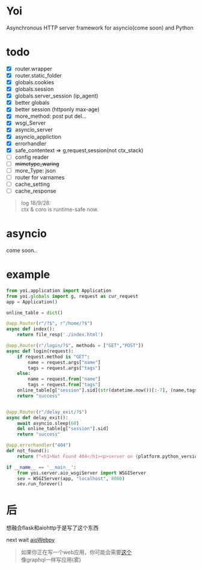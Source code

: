 # Yoi
Asynchronous HTTP server framework for asyncio(come soon) and Python

# todo
- [x] router.wrapper
- [x] router.static_folder
- [x] globals.cookies
- [x] globals.session
- [x] globals.server_session (ip_agent)
- [x] better globals
- [x] better session (httponly max-age)
- [x] more_method: post put del...
- [x] wsgi_Server
- [x] asyncio_server
- [x] asyncio_appliction
- [x] errorhandler
- [x] safe_contentext => g,request,session(not ctx_stack)
- [ ] config reader
- [ ] ~~mimetype_waring~~
- [ ] more_Type: json
- [ ] router for varnames
- [ ] cache_setting
- [ ] cache_response

> log 18/9/28:
> <br>ctx & coro is runtime-safe now.
> <br>


# asyncio
come soon..

# example
```python
from yoi.application import Application
from yoi.globals import g, request as cur_request
app = Application()

online_table = dict()

@app.Router(r"/?$", r"/home/?$")
async def index():
    return file_resp('./index.html')

@app.Router(r"/login/?$", methods = ["GET","POST"])
async def login(request):
    if request.method is "GET":
        name = request.args["name"]
        tags = request.args["tags"]
    else:
        name = request.from["name"]
        tags = request.from["tags"]
    online_table[g["session"].sid](str(datetime.now())[:-7], (name,tags))
    return "success"


@app.Router(r"/delay_exit/?$")
async def delay_exit():
    await asyncio.sleep(60)
    del online_table[g["session"].sid]
    return "success"

@app.errorhandler("404")
def not_found():
    return f"<h1>Not Found 404</h1><p>server on {platform.python_version()}</p>"

if __name__ == '__main__':
    from yoi.server.aio_wsgiServer import WSGIServer
    sev = WSGIServer(app, "localhost", 8000)
    sev.run_forever()

```

# 后
想融合flask和aiohttp于是写了这个东西

next wait [aioWebpy](https://www.github.com/zhzluke96)

> 如果你正在写一个web应用，你可能会需要[这个](https://github.com/zhzLuke96/jsonflow)
> <br>像graphql一样写应用(雾)
